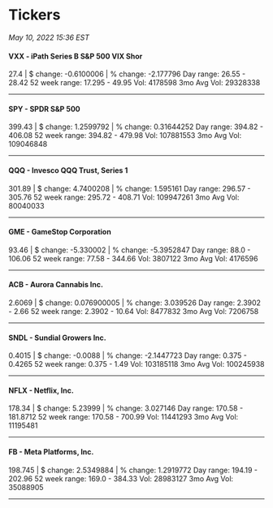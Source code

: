# Tickers
*May 10, 2022 15:36 EST*

#### VXX - iPath Series B S&P 500 VIX Shor
27.4 | $ change: -0.6100006 | % change: -2.177796
Day range: 26.55 - 28.42 52 week range: 17.295 - 49.95
Vol: 4178598 3mo Avg Vol: 29328338

---

#### SPY - SPDR S&P 500
399.43 | $ change: 1.2599792 | % change: 0.31644252
Day range: 394.82 - 406.08 52 week range: 394.82 - 479.98
Vol: 107881553 3mo Avg Vol: 109046848

---

#### QQQ - Invesco QQQ Trust, Series 1
301.89 | $ change: 4.7400208 | % change: 1.595161
Day range: 296.57 - 305.76 52 week range: 295.72 - 408.71
Vol: 109947261 3mo Avg Vol: 80040033

---

#### GME - GameStop Corporation
93.46 | $ change: -5.330002 | % change: -5.3952847
Day range: 88.0 - 106.06 52 week range: 77.58 - 344.66
Vol: 3807122 3mo Avg Vol: 4176596

---

#### ACB - Aurora Cannabis Inc.
2.6069 | $ change: 0.076900005 | % change: 3.039526
Day range: 2.3902 - 2.66 52 week range: 2.3902 - 10.64
Vol: 8477832 3mo Avg Vol: 7206758

---

#### SNDL - Sundial Growers Inc.
0.4015 | $ change: -0.0088 | % change: -2.1447723
Day range: 0.375 - 0.4265 52 week range: 0.375 - 1.49
Vol: 103185118 3mo Avg Vol: 100245938

---

#### NFLX - Netflix, Inc.
178.34 | $ change: 5.23999 | % change: 3.027146
Day range: 170.58 - 181.8712 52 week range: 170.58 - 700.99
Vol: 11441293 3mo Avg Vol: 11195481

---

#### FB - Meta Platforms, Inc.
198.745 | $ change: 2.5349884 | % change: 1.2919772
Day range: 194.19 - 202.96 52 week range: 169.0 - 384.33
Vol: 28983127 3mo Avg Vol: 35088905

---

